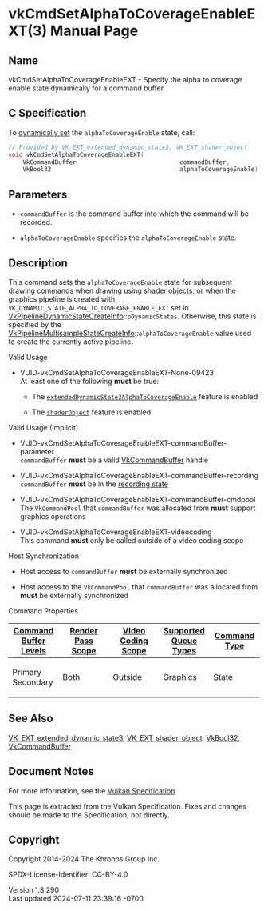 # vkCmdSetAlphaToCoverageEnableEXT(3) Manual Page

## Name

vkCmdSetAlphaToCoverageEnableEXT - Specify the alpha to coverage enable
state dynamically for a command buffer



## <a href="#_c_specification" class="anchor"></a>C Specification

To <a
href="https://registry.khronos.org/vulkan/specs/1.3-extensions/html/vkspec.html#pipelines-dynamic-state"
target="_blank" rel="noopener">dynamically set</a> the
`alphaToCoverageEnable` state, call:

``` c
// Provided by VK_EXT_extended_dynamic_state3, VK_EXT_shader_object
void vkCmdSetAlphaToCoverageEnableEXT(
    VkCommandBuffer                             commandBuffer,
    VkBool32                                    alphaToCoverageEnable);
```

## <a href="#_parameters" class="anchor"></a>Parameters

- `commandBuffer` is the command buffer into which the command will be
  recorded.

- `alphaToCoverageEnable` specifies the `alphaToCoverageEnable` state.

## <a href="#_description" class="anchor"></a>Description

This command sets the `alphaToCoverageEnable` state for subsequent
drawing commands when drawing using <a
href="https://registry.khronos.org/vulkan/specs/1.3-extensions/html/vkspec.html#shaders-objects"
target="_blank" rel="noopener">shader objects</a>, or when the graphics
pipeline is created with `VK_DYNAMIC_STATE_ALPHA_TO_COVERAGE_ENABLE_EXT`
set in
[VkPipelineDynamicStateCreateInfo](https://registry.khronos.org/vulkan/specs/1.3-extensions/man/html/VkPipelineDynamicStateCreateInfo.html)::`pDynamicStates`.
Otherwise, this state is specified by the
[VkPipelineMultisampleStateCreateInfo](https://registry.khronos.org/vulkan/specs/1.3-extensions/man/html/VkPipelineMultisampleStateCreateInfo.html)::`alphaToCoverageEnable`
value used to create the currently active pipeline.

Valid Usage

- <a href="#VUID-vkCmdSetAlphaToCoverageEnableEXT-None-09423"
  id="VUID-vkCmdSetAlphaToCoverageEnableEXT-None-09423"></a>
  VUID-vkCmdSetAlphaToCoverageEnableEXT-None-09423  
  At least one of the following **must** be true:

  - The
    [`extendedDynamicState3AlphaToCoverageEnable`](#features-extendedDynamicState3AlphaToCoverageEnable)
    feature is enabled

  - The [`shaderObject`](#features-shaderObject) feature is enabled

Valid Usage (Implicit)

- <a href="#VUID-vkCmdSetAlphaToCoverageEnableEXT-commandBuffer-parameter"
  id="VUID-vkCmdSetAlphaToCoverageEnableEXT-commandBuffer-parameter"></a>
  VUID-vkCmdSetAlphaToCoverageEnableEXT-commandBuffer-parameter  
  `commandBuffer` **must** be a valid
  [VkCommandBuffer](https://registry.khronos.org/vulkan/specs/1.3-extensions/man/html/VkCommandBuffer.html) handle

- <a href="#VUID-vkCmdSetAlphaToCoverageEnableEXT-commandBuffer-recording"
  id="VUID-vkCmdSetAlphaToCoverageEnableEXT-commandBuffer-recording"></a>
  VUID-vkCmdSetAlphaToCoverageEnableEXT-commandBuffer-recording  
  `commandBuffer` **must** be in the [recording
  state](#commandbuffers-lifecycle)

- <a href="#VUID-vkCmdSetAlphaToCoverageEnableEXT-commandBuffer-cmdpool"
  id="VUID-vkCmdSetAlphaToCoverageEnableEXT-commandBuffer-cmdpool"></a>
  VUID-vkCmdSetAlphaToCoverageEnableEXT-commandBuffer-cmdpool  
  The `VkCommandPool` that `commandBuffer` was allocated from **must**
  support graphics operations

- <a href="#VUID-vkCmdSetAlphaToCoverageEnableEXT-videocoding"
  id="VUID-vkCmdSetAlphaToCoverageEnableEXT-videocoding"></a>
  VUID-vkCmdSetAlphaToCoverageEnableEXT-videocoding  
  This command **must** only be called outside of a video coding scope

Host Synchronization

- Host access to `commandBuffer` **must** be externally synchronized

- Host access to the `VkCommandPool` that `commandBuffer` was allocated
  from **must** be externally synchronized

Command Properties

<table class="tableblock frame-all grid-all stretch">
<colgroup>
<col style="width: 20%" />
<col style="width: 20%" />
<col style="width: 20%" />
<col style="width: 20%" />
<col style="width: 20%" />
</colgroup>
<thead>
<tr>
<th class="tableblock halign-left valign-top"><a
href="#VkCommandBufferLevel">Command Buffer Levels</a></th>
<th class="tableblock halign-left valign-top"><a
href="#vkCmdBeginRenderPass">Render Pass Scope</a></th>
<th class="tableblock halign-left valign-top"><a
href="#vkCmdBeginVideoCodingKHR">Video Coding Scope</a></th>
<th class="tableblock halign-left valign-top"><a
href="#VkQueueFlagBits">Supported Queue Types</a></th>
<th class="tableblock halign-left valign-top"><a
href="#fundamentals-queueoperation-command-types">Command Type</a></th>
</tr>
</thead>
<tbody>
<tr>
<td class="tableblock halign-left valign-top"><p>Primary<br />
Secondary</p></td>
<td class="tableblock halign-left valign-top"><p>Both</p></td>
<td class="tableblock halign-left valign-top"><p>Outside</p></td>
<td class="tableblock halign-left valign-top"><p>Graphics</p></td>
<td class="tableblock halign-left valign-top"><p>State</p></td>
</tr>
</tbody>
</table>

## <a href="#_see_also" class="anchor"></a>See Also

[VK_EXT_extended_dynamic_state3](https://registry.khronos.org/vulkan/specs/1.3-extensions/man/html/VK_EXT_extended_dynamic_state3.html),
[VK_EXT_shader_object](https://registry.khronos.org/vulkan/specs/1.3-extensions/man/html/VK_EXT_shader_object.html),
[VkBool32](https://registry.khronos.org/vulkan/specs/1.3-extensions/man/html/VkBool32.html), [VkCommandBuffer](https://registry.khronos.org/vulkan/specs/1.3-extensions/man/html/VkCommandBuffer.html)

## <a href="#_document_notes" class="anchor"></a>Document Notes

For more information, see the <a
href="https://registry.khronos.org/vulkan/specs/1.3-extensions/html/vkspec.html#vkCmdSetAlphaToCoverageEnableEXT"
target="_blank" rel="noopener">Vulkan Specification</a>

This page is extracted from the Vulkan Specification. Fixes and changes
should be made to the Specification, not directly.

## <a href="#_copyright" class="anchor"></a>Copyright

Copyright 2014-2024 The Khronos Group Inc.

SPDX-License-Identifier: CC-BY-4.0

Version 1.3.290  
Last updated 2024-07-11 23:39:16 -0700
